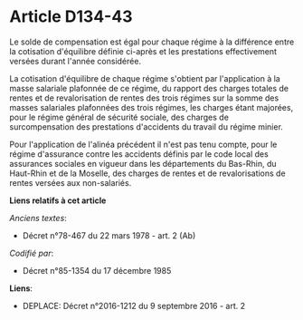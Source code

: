 # Article D134-43

Le solde de compensation est égal pour chaque régime à la différence entre la cotisation d'équilibre définie ci-après et les
prestations effectivement versées durant l'année considérée. 

La cotisation d'équilibre de chaque régime s'obtient par l'application à la masse salariale plafonnée de ce régime, du
rapport des charges totales de rentes et de revalorisation de rentes des trois régimes sur la somme des masses salariales
plafonnées des trois régimes, les charges étant majorées, pour le régime général de sécurité sociale, des charges de
surcompensation des prestations d'accidents du travail du régime minier. 

Pour l'application de l'alinéa précédent il n'est pas tenu compte, pour le régime d'assurance contre les accidents définis
par le code local des assurances sociales en vigueur dans les départements du Bas-Rhin, du Haut-Rhin et de la Moselle, des
charges de rentes et de revalorisations de rentes versées aux non-salariés.

**Liens relatifs à cet article**

_Anciens textes_:

  - Décret n°78-467 du 22 mars 1978 - art. 2 (Ab)

_Codifié par_:

  - Décret n°85-1354 du 17 décembre 1985

**Liens**:

  - DEPLACE: Décret n°2016-1212 du 9 septembre 2016 - art. 2
